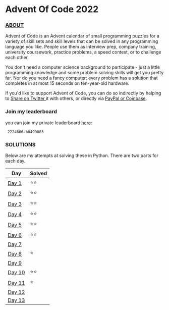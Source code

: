 # Advent Of Code 2022

### [ABOUT](https://adventofcode.com/2022/about)

Advent of Code is an Advent calendar of small programming puzzles for a variety of skill sets and skill levels that can
be solved in any programming language you like. People use them as interview prep, company training, university
coursework, practice problems, a speed contest, or to challenge each other.

You don't need a computer science background to participate - just a little programming knowledge and some problem
solving skills will get you pretty far. Nor do you need a fancy computer; every problem has a solution that completes in
at most 15 seconds on ten-year-old hardware.

If you'd like to support Advent of Code, you can do so indirectly by helping
to [Share on Twitter ](https://twitter.com/intent/tweet?text=Daily+programming+puzzles+at+Advent+of+Code&url=https%3A%2F%2Fadventofcode%2Ecom%2F&related=ericwastl&hashtags=AdventOfCode)
it with others, or directly via [PayPal or Coinbase](https://adventofcode.com/2022/support).

### Join my leaderboard

you can join my private leaderboard  [here](https://adventofcode.com/2022/leaderboard/private):

     2224666-b0499083

### SOLUTIONS

Below are my attempts at solving these in Python. There are two parts for each day.

| Day                           | Solved |
--------------------------------|------|
| [Day 1](solutions/day_1.py)   | ⭐⭐️  |
| [Day 2](solutions/day_2.py)   | ⭐⭐️  |
| [Day 3](solutions/day_3.py)   | ⭐⭐️  |
| [Day 4](solutions/day_4.py)   | ⭐⭐️  |
| [Day 5](solutions/day_5.py)   | ⭐⭐️  |
| [Day 6](solutions/day_6.py)   | ⭐⭐️  |
| [Day 7](solutions/day_7.py)   |      |
| [Day 8](solutions/day_8.py)   | ⭐    |
| [Day 9](solutions/day_9.py)   | ️    |
| [Day 10](solutions/day_10.py) | ⭐⭐️  |
| [Day 11](solutions/day_11.py) | ⭐️   |
| [Day 12](solutions/day_12.py) | ️    |
| [Day 13](solutions/day_13.py) | ️    |

